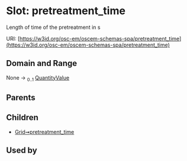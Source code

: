
# Slot: pretreatment_time

Length of time of the pretreatment in s

URI: [https://w3id.org/osc-em/oscem-schemas-spa/pretreatment_time](https://w3id.org/osc-em/oscem-schemas-spa/pretreatment_time)


## Domain and Range

None &#8594;  <sub>0..1</sub> [QuantityValue](QuantityValue.md)

## Parents


## Children

 *  [Grid➞pretreatment_time](Grid_pretreatment_time.md)

## Used by

